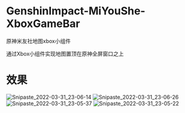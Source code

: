 # GenshinImpact-MiYouShe-XboxGameBar
原神米友社地图xbox小组件

通过Xbox小组件实现地图置顶在原神全屏窗口之上

# 效果
![Snipaste_2022-03-31_23-06-14](https://user-images.githubusercontent.com/47711102/161088512-652111db-f575-4743-82e3-a81530be60bd.png)
![Snipaste_2022-03-31_23-06-26](https://user-images.githubusercontent.com/47711102/161088523-24d2cf12-dffc-4e9b-8cbf-ec9fd447e9f0.png)
![Snipaste_2022-03-31_23-05-37](https://user-images.githubusercontent.com/47711102/161088528-c967cbca-1891-489f-89da-ee19b7a33d30.png)
![Snipaste_2022-03-31_23-05-22](https://user-images.githubusercontent.com/47711102/161088533-046f3c95-b2c6-4aa1-8582-601552c3c85d.png)

